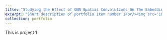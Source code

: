 ```yaml
---
title: "Studying the Effect of GNN Spatial Convolutions On The Embedding Space's Geometry"
excerpt: "Short description of portfolio item number 1<br/><img src='images/cora_accuracy (3).png'>"
collection: portfolio
---
```


This is project 1
